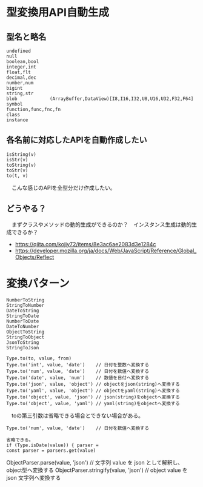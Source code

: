 # 型変換用API自動生成

## 型名と略名

```
undefined
null
boolean,bool
integer,int
float,flt
decimal,dec
number,num
bigint
string,str
blob            (ArrayBuffer,DataView)[I8,I16,I32,U8,U16,U32,F32,F64]
symbol
function,func,fnc,fn
class
instance
```

## 各名前に対応したAPIを自動作成したい

```
isString(v)
isStr(v)
toString(v)
toStr(v)
to(t, v)
```

　こんな感じのAPIを全型分だけ作成したい。

## どうやる？

　まずクラスやメソッドの動的生成ができるのか？　インスタンス生成は動的生成できるか？

* https://qiita.com/kojiy72/items/8e3ac6ae2083d3e1284c
* https://developer.mozilla.org/ja/docs/Web/JavaScript/Reference/Global_Objects/Reflect

# 変換パターン

```
NumberToString
StringToNumber
DateToString
StringToDate
NumberToDate
DateToNumber
ObjectToString
StringToObject
JsonToString
StringToJson
```

```
Type.to(to, value, from)
Type.to('int', value, 'date')    // 日付を整数へ変換する
Type.to('num', value, 'date')    // 日付を数値へ変換する
Type.to('date', value, 'num')    // 数値を日付へ変換する
Type.to('json', value, 'object') // objectをjson(string)へ変換する
Type.to('yaml', value, 'object') // objectをyaml(string)へ変換する
Type.to('object', value, 'json') // json(string)をobjectへ変換する
Type.to('object', value, 'yaml') // yaml(string)をobjectへ変換する
```

　toの第三引数は省略できる場合とできない場合がある。

```
Type.to('num', value, 'date')    // 日付を数値へ変換する

省略できる。
if (Type.isDate(value)) { parser = 
const parser = parsers.get(value)

```
ObjectParser.parse(value, 'json')      // 文字列 value を json として解釈し、object型へ変換する
ObjectParser.stringify(value, 'json')  // object value を json 文字列へ変換する

